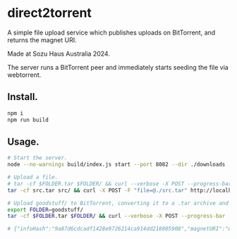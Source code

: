 
# direct2torrent

A simple file upload service which publishes uploads on BitTorrent, and returns the magnet URI.

Made at Sozu Haus Australia 2024.

The server runs a BitTorrent peer and immediately starts seeding the file via webtorrent.

## Install.

```sh
npm i
npm run build
```

## Usage.

```sh
# Start the server.
node --no-warnings build/index.js start --port 8082 --dir ./downloads

# Upload a file.
# tar -cf $FOLDER.tar $FOLDER/ && curl --verbose -X POST --progress-bar -F "file=@./$FOLDER.tar" -o /dev/stdout http://3.64.252.173:8082/torrents/new | jq -r .magnetURI
tar -cf src.tar src/ && curl -X POST -F "file=@./src.tar" http://localhost:8082/torrents/new

# Upload goodstuff/ to BitTorrent, converting it to a .tar archive and uploading it to the remote direct-to-torrent server
export FOLDER=goodstuff/
tar -cf $FOLDER.tar $FOLDER/ && curl --verbose -X POST --progress-bar -F "file=@./$FOLDER.tar" -o /dev/stdout http://3.64.252.173:8082/torrents/new | jq -r .magnetURI

# {"infoHash":"9a87d6cdcadf1428e9726214ca914dd218005908","magnetURI":"magnet:?xt=urn:btih:9a87d6cdcadf1428e9726214ca914dd218005908&dn=6f2eb9f7bee3dc85780cf6d5d86a04220fd44aa07be371fabf9d0a1b25515149.tar&tr=udp%3A%2F%2Ftracker.leechers-paradise.org%3A6969&tr=udp%3A%2F%2Ftracker.coppersurfer.tk%3A6969&tr=udp%3A%2F%2Ftracker.opentrackr.org%3A1337&tr=udp%3A%2F%2Fexplodie.org%3A6969&tr=udp%3A%2F%2Ftracker.empire-js.us%3A1337&tr=wss%3A%2F%2Ftracker.btorrent.xyz&tr=wss%3A%2F%2Ftracker.openwebtorrent.com&tr=wss%3A%2F%2Ftracker.webtorrent.dev"}%
```

